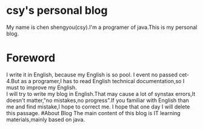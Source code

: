 # csy's personal blog
My name is chen shengyou(csy).I'm a programer of java.This is my personal blog.
# Foreword
I write it in English, because my English is so pool.  I event no passed cet-4.But as a programer,I has to read English technical documentation,so I must to improve my English.  
I will try to write my blog in English.That may cause a lot of synstax errors,It doesn't matter,"no mistakes,no progress".If you familiar with English than me and find  mistake,I hope to correct me.  I hope that one day I will delete this passage.
#About Blog
The main content of this blog is IT learning materials,mainly based on java.

